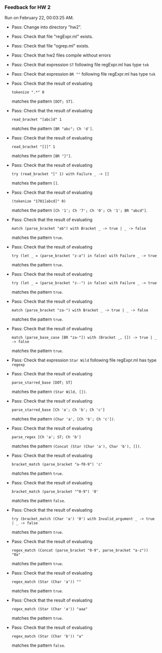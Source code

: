 ### Feedback for HW 2

Run on February 22, 00:03:25 AM.

+ Pass: Change into directory "hw2".

+ Pass: Check that file "regExpr.ml" exists.

+ Pass: Check that file "ogrep.ml" exists.

+ Pass: Check that hw2 files compile without errors

+ Pass: Check that expression `ST` following file regExpr.ml has type `tok`

+ Pass: Check that expression `BR ""` following file regExpr.ml has type `tok`

+ Pass: 
Check that the result of evaluating
   ```
   tokenize ".*" 0
   ```
   matches the pattern `[DOT; ST]`.

   




+ Pass: 
Check that the result of evaluating
   ```
   read_bracket "[abc]d" 1
   ```
   matches the pattern `[BR "abc"; Ch 'd']`.

   




+ Pass: 
Check that the result of evaluating
   ```
   read_bracket "[]]" 1
   ```
   matches the pattern `[BR "]"]`.

   




+ Pass: 
Check that the result of evaluating
   ```
   try (read_bracket "[" 1) with Failure _ -> []
   ```
   matches the pattern `[]`.

   




+ Pass: 
Check that the result of evaluating
   ```
   (tokenize "1701[abcd]" 0)
   ```
   matches the pattern `[Ch '1'; Ch '7'; Ch '0'; Ch '1'; BR "abcd"]`.

   




+ Pass: 
Check that the result of evaluating
   ```
   match (parse_bracket "ab") with Bracket _ -> true | _ -> false
   ```
   matches the pattern `true`.

   




+ Pass: 
Check that the result of evaluating
   ```
   try (let _ = (parse_bracket "z-a") in false) with Failure _ -> true
   ```
   matches the pattern `true`.

   




+ Pass: 
Check that the result of evaluating
   ```
   try (let _ = (parse_bracket "z--") in false) with Failure _ -> true
   ```
   matches the pattern `true`.

   




+ Pass: 
Check that the result of evaluating
   ```
   match (parse_bracket "za-") with Bracket _ -> true | _ -> false
   ```
   matches the pattern `true`.

   




+ Pass: 
Check that the result of evaluating
   ```
   match (parse_base_case [BR "za-"]) with (Bracket _, []) -> true | _ -> false
   ```
   matches the pattern `true`.

   




+ Pass: Check that expression `Star Wild` following file regExpr.ml has type `regexp`

+ Pass: 
Check that the result of evaluating
   ```
   parse_starred_base [DOT; ST]
   ```
   matches the pattern `(Star Wild, [])`.

   




+ Pass: 
Check that the result of evaluating
   ```
   parse_starred_base [Ch 'a'; Ch 'b'; Ch 'c']
   ```
   matches the pattern `(Char 'a', [Ch 'b'; Ch 'c'])`.

   




+ Pass: 
Check that the result of evaluating
   ```
   parse_regex [Ch 'a'; ST; Ch 'b']
   ```
   matches the pattern `(Concat (Star (Char 'a'), Char 'b'), [])`.

   




+ Pass: 
Check that the result of evaluating
   ```
   bracket_match (parse_bracket "a-f0-9") 'c'
   ```
   matches the pattern `true`.

   




+ Pass: 
Check that the result of evaluating
   ```
   bracket_match (parse_bracket "^0-9") '0'
   ```
   matches the pattern `false`.

   




+ Pass: 
Check that the result of evaluating
   ```
   try (bracket_match (Char 'a') '0') with Invalid_argument _ -> true | _ -> false
   ```
   matches the pattern `true`.

   




+ Pass: 
Check that the result of evaluating
   ```
   regex_match (Concat (parse_bracket "0-9", parse_bracket "a-z")) "0a"
   ```
   matches the pattern `true`.

   




+ Pass: 
Check that the result of evaluating
   ```
   regex_match (Star (Char 'a')) ""
   ```
   matches the pattern `true`.

   




+ Pass: 
Check that the result of evaluating
   ```
   regex_match (Star (Char 'a')) "aaa"
   ```
   matches the pattern `true`.

   




+ Pass: 
Check that the result of evaluating
   ```
   regex_match (Star (Char 'b')) "a"
   ```
   matches the pattern `false`.

   




